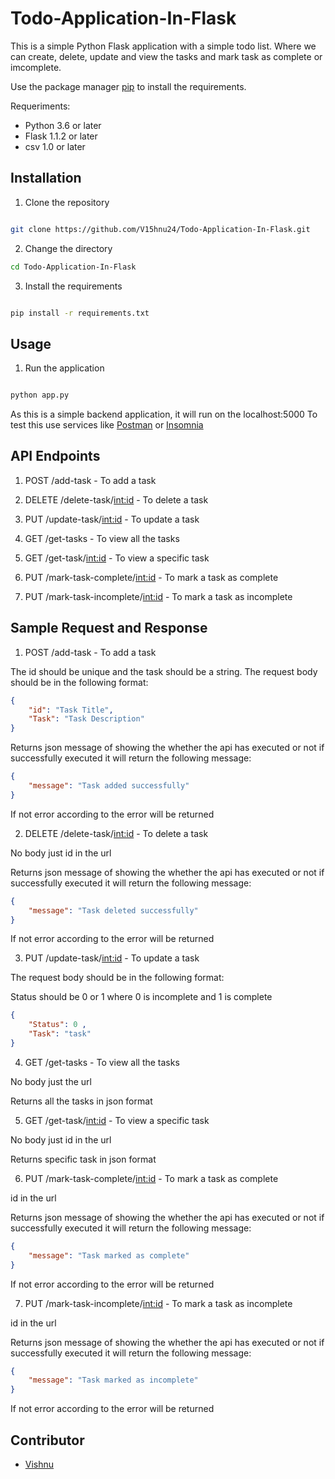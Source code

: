 # Todo-Application-In-Flask

This is a simple Python Flask application with a simple todo list. Where we can create, delete, update and view the tasks and mark task as complete or imcomplete.


Use the package manager [pip](https://pip.pypa.io/en/stable/) to install the requirements.

Requeriments:

- Python 3.6 or later
- Flask 1.1.2 or later
- csv 1.0 or later


## Installation

1. Clone the repository
```bash

git clone https://github.com/V15hnu24/Todo-Application-In-Flask.git

```

2. Change the directory

```bash
cd Todo-Application-In-Flask

```


3. Install the requirements

```bash

pip install -r requirements.txt

```


## Usage


1. Run the application

```bash

python app.py

```

As this is a simple backend application, it will run on the localhost:5000
To test this use services like [Postman](https://www.postman.com/) or [Insomnia](https://insomnia.rest/)


## API Endpoints

1. POST /add-task - To add a task 

2. DELETE /delete-task/<int:id> - To delete a task

3. PUT /update-task/<int:id> - To update a task

4. GET /get-tasks - To view all the tasks

5. GET /get-task/<int:id> - To view a specific task 

6. PUT /mark-task-complete/<int:id> - To mark a task as complete 

7. PUT /mark-task-incomplete/<int:id> - To mark a task as incomplete


## Sample Request and Response

1. POST /add-task - To add a task 

The id should be unique and the task should be a string. The request body should be in the following format:

```json
{
    "id": "Task Title",
    "Task": "Task Description"
}
```

Returns json message of showing the whether the api has executed or not if successfully executed it will return the following message:

```json
{
    "message": "Task added successfully"
}
```

If not error according to the error will be returned


2. DELETE /delete-task/<int:id> - To delete a task

No body just id in the url

Returns json message of showing the whether the api has executed or not if successfully executed it will return the following message:

```json
{
    "message": "Task deleted successfully"
}
```
If not error according to the error will be returned


3. PUT /update-task/<int:id> - To update a task

The request body should be in the following format:

Status should be 0 or 1 where 0 is incomplete and 1 is complete


```json
{
    "Status": 0 ,
    "Task": "task"
}
```

4. GET /get-tasks - To view all the tasks

No body just the url

Returns all the tasks in json format


5. GET /get-task/<int:id> - To view a specific task 

No body just id in the url

Returns specific task in json format


6. PUT /mark-task-complete/<int:id> - To mark a task as complete 

id in the url

Returns json message of showing the whether the api has executed or not if successfully executed it will return the following message:

```json
{
    "message": "Task marked as complete"
}
```

If not error according to the error will be returned


7. PUT /mark-task-incomplete/<int:id> - To mark a task as incomplete

id in the url

Returns json message of showing the whether the api has executed or not if successfully executed it will return the following message:

```json
{
    "message": "Task marked as incomplete"
}
```

If not error according to the error will be returned



## Contributor
- [Vishnu](https://github.com/V15hnu24)
